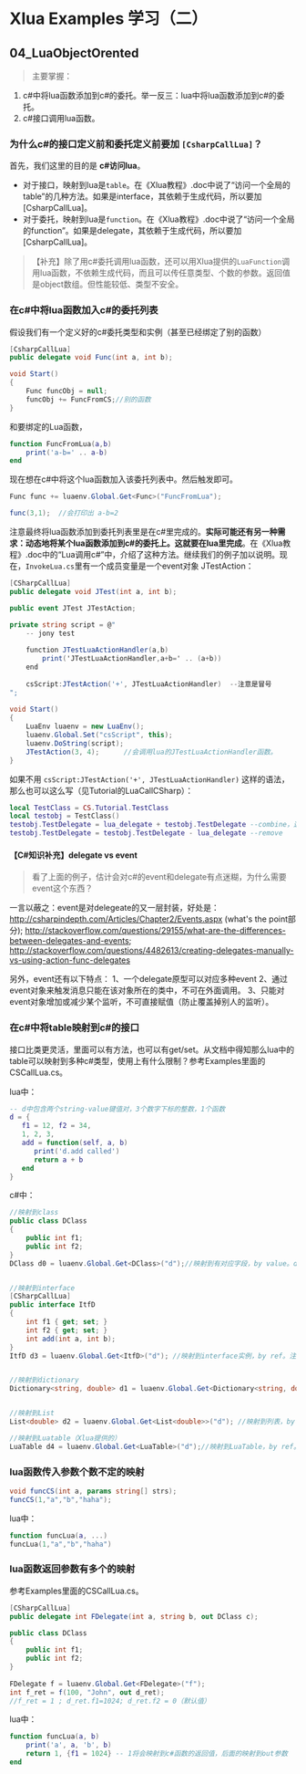 # Xlua Examples 学习（二）


## 04_LuaObjectOrented
> 主要掌握：
1. c#中将lua函数添加到c#的委托。举一反三：lua中将lua函数添加到c#的委托。
2. c#接口调用lua函数。

### 为什么c#的接口定义前和委托定义前要加 `[CsharpCallLua]`？
首先，我们这里的目的是 **c#访问lua**。

- 对于接口，映射到lua是`table`。在《Xlua教程》.doc中说了“访问一个全局的table”的几种方法。如果是interface，其依赖于生成代码，所以要加[CsharpCallLua]。
- 对于委托，映射到lua是`function`。在《Xlua教程》.doc中说了“访问一个全局的function”。如果是delegate，其依赖于生成代码，所以要加[CsharpCallLua]。
> 【补充】除了用c#委托调用lua函数，还可以用Xlua提供的`LuaFunction`调用lua函数，不依赖生成代码，而且可以传任意类型、个数的参数。返回值是object数组。但性能较低、类型不安全。


### 在c#中将lua函数加入c#的委托列表
假设我们有一个定义好的c#委托类型和实例（甚至已经绑定了别的函数）
```csharp
[CsharpCallLua]
public delegate void Func(int a, int b);

void Start()
{
    Func funcObj = null;
    funcObj += FuncFromCS;//别的函数
}
```
和要绑定的Lua函数，
```lua
function FuncFromLua(a,b)
    print('a-b=' .. a-b)
end
```

现在想在c#中将这个lua函数加入该委托列表中。然后触发即可。
```csharp
Func func += luaenv.Global.Get<Func>("FuncFromLua");

func(3,1);  //会打印出 a-b=2

```

注意最终将lua函数添加到委托列表里是在c#里完成的。**实际可能还有另一种需求：动态地将某个lua函数添加到c#的委托上。这就要在lua里完成**。在《Xlua教程》.doc中的“Lua调用c#”中，介绍了这种方法。继续我们的例子加以说明。现在，`InvokeLua.cs`里有一个成员变量是一个event对象 JTestAction：
```csharp
[CSharpCallLua]
public delegate void JTest(int a, int b);

public event JTest JTestAction;

private string script = @"
    -- jony test
    
    function JTestLuaActionHandler(a,b)
        print('JTestLuaActionHandler,a+b=' .. (a+b))
    end
    
    csScript:JTestAction('+', JTestLuaActionHandler)  --注意是冒号
";
	        
void Start()
{
    LuaEnv luaenv = new LuaEnv();
    luaenv.Global.Set("csScript", this);
    luaenv.DoString(script);
    JTestAction(3, 4);      //会调用lua的JTestLuaActionHandler函数。
}

```

如果不用 `csScript:JTestAction('+', JTestLuaActionHandler)` 这样的语法，那么也可以这么写（见Tutorial的LuaCallCSharp）：

```lua
local TestClass = CS.Tutorial.TestClass
local testobj = TestClass()
testobj.TestDelegate = lua_delegate + testobj.TestDelegate --combine，这里演示的是C#delegate作为右值，左值也支持
testobj.TestDelegate = testobj.TestDelegate - lua_delegate --remove
```


#### 【C#知识补充】delegate vs event
> 看了上面的例子，估计会对c#的event和delegate有点迷糊，为什么需要event这个东西？

一言以蔽之：event是对delegeate的又一层封装，好处是：http://csharpindepth.com/Articles/Chapter2/Events.aspx (what's the point部分); http://stackoverflow.com/questions/29155/what-are-the-differences-between-delegates-and-events; http://stackoverflow.com/questions/4482613/creating-delegates-manually-vs-using-action-func-delegates

另外，event还有以下特点：
1、一个delegate原型可以对应多种event
2、通过event对象来触发消息只能在该对象所在的类中，不可在外面调用。
3、只能对event对象增加或减少某个监听，不可直接赋值（防止覆盖掉别人的监听）。



### 在c#中将table映射到c#的接口
接口比类更灵活，里面可以有方法，也可以有get/set。从文档中得知那么lua中的table可以映射到多种c#类型，使用上有什么限制？参考Examples里面的CSCallLua.cs。

lua中：
```lua
-- d中包含两个string-value键值对，3个数字下标的整数，1个函数
d = {
   f1 = 12, f2 = 34, 
   1, 2, 3,
   add = function(self, a, b) 
      print('d.add called')
      return a + b 
   end
}
```

c#中：
```csharp
//映射到class
public class DClass
{
    public int f1;
    public int f2;
}
DClass d0 = luaenv.Global.Get<DClass>("d");//映射到有对应字段，by value。d0.f1 = 12; d0.f2=34


//映射到interface
[CSharpCallLua]
public interface ItfD
{
    int f1 { get; set; }
    int f2 { get; set; }
    int add(int a, int b);
}
ItfD d3 = luaenv.Global.Get<ItfD>("d"); //映射到interface实例，by ref。注意接口要注明[CSharpCallLua]。d3.Add(6,7)会调用d.Add(6,7)


//映射到dictionary
Dictionary<string, double> d1 = luaenv.Global.Get<Dictionary<string, double>>("d");//映射到字典，by value。d1["f1"]=12;  d1["f2"]=34


//映射到List
List<double> d2 = luaenv.Global.Get<List<double>>("d"); //映射到列表，by value。d2[0]=1,d2[1]=2,d2[2]=3

//映射到Luatable（Xlua提供的）
LuaTable d4 = luaenv.Global.Get<LuaTable>("d");//映射到LuaTable，by ref。d4.Get<int>("f1")将返回12


```

### lua函数传入参数个数不定的映射
```csharp
void funcCS(int a, params string[] strs);
funcCS(1,"a","b","haha");
```
lua中：
```lua
function funcLua(a, ...)
funcLua(1,"a","b","haha")
```

### lua函数返回参数有多个的映射
参考Examples里面的CSCallLua.cs。
```csharp
[CSharpCallLua]
public delegate int FDelegate(int a, string b, out DClass c);

public class DClass
{
    public int f1;
    public int f2;
}
    
FDelegate f = luaenv.Global.Get<FDelegate>("f");
int f_ret = f(100, "John", out d_ret);
//f_ret = 1 ; d_ret.f1=1024; d_ret.f2 = 0（默认值）

```
lua中：
```lua
function funcLua(a, b)
    print('a', a, 'b', b)
    return 1, {f1 = 1024} -- 1将会映射到c#函数的返回值，后面的映射到out参数
end
```